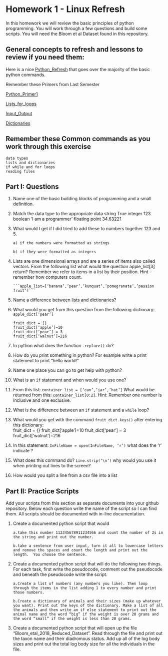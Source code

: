 # Homework 1 - Linux Refresh

In this homework we will review the basic principles of python programming. You will work through a few questions and build some scripts. You will need the Bloom et al Dataset found in this repository. 


## General concepts to refresh and lessons to review if you need them:

Here is a nice [Python_Refresh](https://pythonforbiologists.com/introduction) that goes over the majority of the basic python commands.

Remember these Primers from Last Semester

[Python_Primer1](https://github.com/tparchman/BIOL792_course_site/blob/master/week6_pythonI/python_1_primer.md) 

[Lists_for_loops](https://github.com/tparchman/BIOL792_course_site/blob/master/week7_pythonII/python_2_primer.md)

[Input_Output](https://github.com/tparchman/BIOL792_course_site/blob/master/week8_python3/python_3_primer.md)

[Dictionaries](https://github.com/tparchman/BIOL792_course_site/blob/master/week11_python6/primer_python6.md)


## Remember these Common commands as you work through this exercise
	data types
	lists and dictionaries 
	if while and for loops
	reading files

## Part I: Questions

1.	Name one of the basic building blocks of programming and a small definition.


2.	Match the data type to the appropriate data
		string				True
		integer				123
		boolean				‘I am a programmer’
		floating point			34.63221

3.	What would I get if I did tried to add these to numbers together 123 and 5.
		
		a) if the numbers were formatted as strings
		
		b) if they were formatted as integers

4.	Lists are one dimensional arrays and are a series of items also called vectors. From the following list what would the question apple_list[3] return?  Remember we refer to items in a list by their position. Hint – remember how computers count.
		
		```apple_list=[‘banana’,’pear’,’kumquat’,’pomegranate’,’passion fruit’]```

5.	Name a difference between lists and dictionaries?


6.	What would you get from this question from the following dictionary:  ```apple_dict[‘pear’]```
		
		fruit_dict = {}
		fruit_dict[‘apple’]=10
		fruit_dict[‘pear’] = 3
		fruit_dict[‘walnut’]=216

7.	In python what does the function ```.replace()``` do?


8.	How do you print something in python?  For example write a print statement to print “hello world!”


9.	Name one place you can go to get help with python?


10.	What is an ```if``` statement and when would you use one?


11.	From this list:  ```container_list = [‘can’,’jar’,’hat’]``` What would be returned from this: ```container_list[0:2]```.  Hint: Remember one number is inclusive and one exclusive.


12.	What is the difference between an ```if``` statement and a ```while``` loop?


13.	What would you get with the command ```fruit_dict.keys()```  after entering this dictionary:  
		fruit_dict = {}
		fruit_dict[‘apple’]=10
		fruit_dict[‘pear’] = 3
		fruit_dict[‘walnut’]=216

14.	In this statement: ```InFileName = open(InFileName, ‘r’)``` what does the ‘r’ indicate ?


15.	What does this command do? ```Line.strip(‘\n’)``` why would you use it when printing out lines to the screen?


16.	How would you split a line from a csv file into a list


## Part II:  Practice Scripts

Add your scripts from this section as separate documents into your github repository. Below each question write the name of the script so I can find them. All scripts should be documented with in-line documentation.

1.	Create a documented python script that would 

		a.take this number 112345678911234566 and count the number of 2s in the string and print out the number. 

		b.take a sentence from user input, turn it all to lowercase letters and remove the spaces and count the length and print out the length.  You choose the sentence. 

2.	Create a documented python script that will do the following two things. For each task, first write the pseudocode, comment out the pseudocode and beneath the pseudocode write the script.

		a.Create a list of numbers (any numbers you like). Then loop through the items in the list adding 1 to every number and print those numbers.

		b.Create a dictionary of animals and their sizes (make up whatever you want). Print out the keys of the dictionary. Make a list of all the animals and then write an if else statement to print out the animal name and the word “big” if the weight is over 20 grams and the word “small” if the weight is less than 20 grams. 

3.	Create a documented python script that will open up the file “Bloom_etal_2018_Reduced_Dataset”.  Read through the file and print out the taxon name and their diadromous status. Add up all of the log body sizes and print out the total log body size for all the individuals in the file.  



